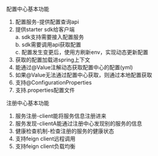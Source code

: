 配置中心基本功能
1. 配置服务-提供配置查询api
2. 提供starter sdk给客户端  
a. sdk支持需要接入配置服务  
b. sdk需要调用api获取配置  
c. 配置发生变更后，使用方刷新env，实现动态更新配置
3. 获取的配置加载进spring上下文
4. 能通过@Value注解动态获取配置中心的配置(yml)
5. 如果@Value无法通过配置中心获取，则通过本地配置获取
6. 支持@ConfigurationProperties
7. 支持.properties配置文件

注册中心基本功能
1. 服务注册-client能将服务信息注册进来
2. 服务发现-clientA能通过注册中心发现别的服务的信息
3. 健康检查机制-检查注册的服务的健康状态
4. 支持feign client远程调用
5. 支持feign client负载均衡
